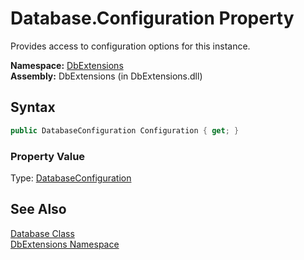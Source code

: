 Database.Configuration Property
===============================
Provides access to configuration options for this instance.

**Namespace:** [DbExtensions][1]  
**Assembly:** DbExtensions (in DbExtensions.dll)

Syntax
------

```csharp
public DatabaseConfiguration Configuration { get; }
```

### Property Value
Type: [DatabaseConfiguration][2]

See Also
--------
[Database Class][3]  
[DbExtensions Namespace][1]  

[1]: ../README.md
[2]: ../DatabaseConfiguration/README.md
[3]: README.md